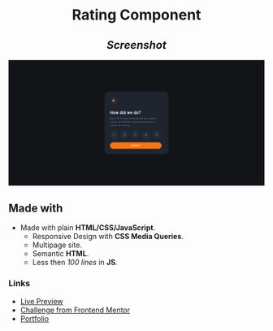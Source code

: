 # <center>Rating Component</center>

## <center>_Screenshot_</center>

![App Photo](./app.png)

## Made with

- Made with plain **HTML/CSS/JavaScript**.
  - Responsive Design with **CSS Media Queries**.
  - Multipage site.
  - Semantic **HTML**.
  - Less then _100 lines_ in **JS**.

### Links

- [Live Preview](https://eucaue.github.io/rating-component/)
- [Challenge from Frontend Mentor](https://www.frontendmentor.io/challenges/interactive-rating-component-koxpeBUmI)
- [Portfolio](https://portfolio-caue-souza.vercel.app/)
